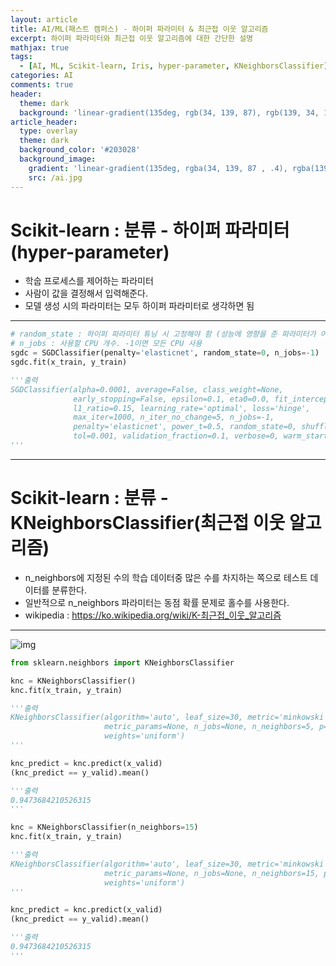 ```yaml
---
layout: article
title: AI/ML(패스트 캠퍼스) - 하이퍼 파라미터 & 최근접 이웃 알고리즘
excerpt: 하이퍼 파라미터와 최근접 이웃 알고리즘에 대한 간단한 설명
mathjax: true
tags:
  - [AI, ML, Scikit-learn, Iris, hyper-parameter, KNeighborsClassifier]
categories: AI
comments: true
header:
  theme: dark
  background: 'linear-gradient(135deg, rgb(34, 139, 87), rgb(139, 34, 139))'
article_header:
  type: overlay
  theme: dark
  background_color: '#203028'
  background_image:
    gradient: 'linear-gradient(135deg, rgba(34, 139, 87 , .4), rgba(139, 34, 139, .4))'
    src: /ai.jpg
---
```


# Scikit-learn : 분류 - 하이퍼 파라미터(hyper-parameter)

- 학숩 프로세스를 제어하는 파라미터
- 사람이 값을 결정해서 입력해준다.
- 모델 생성 시의 파라미터는 모두 하이퍼 파라미터로 생각하면 됨

---

``` python
# random_state : 하이퍼 파라미터 튜닝 시 고정해야 함 (성능에 영향을 준 파라미터가 어떤 것인지를 알기 위해)
# n_jobs : 사용할 CPU 개수. -1이면 모든 CPU 사용
sgdc = SGDClassifier(penalty='elasticnet', random_state=0, n_jobs=-1)
sgdc.fit(x_train, y_train)

'''출력
SGDClassifier(alpha=0.0001, average=False, class_weight=None,
              early_stopping=False, epsilon=0.1, eta0=0.0, fit_intercept=True,
              l1_ratio=0.15, learning_rate='optimal', loss='hinge',
              max_iter=1000, n_iter_no_change=5, n_jobs=-1,
              penalty='elasticnet', power_t=0.5, random_state=0, shuffle=True,
              tol=0.001, validation_fraction=0.1, verbose=0, warm_start=False)
'''
```

---

# Scikit-learn : 분류 - KNeighborsClassifier(최근접 이웃 알고리즘)

- n_neighbors에 지정된 수의 학습 데이터중 많은 수를 차지하는 쪽으로 테스트 데이터를 분류한다.
- 일반적으로 n_neighbors 파라미터는 동점 확률 문제로 홀수를 사용한다.
- wikipedia : https://ko.wikipedia.org/wiki/K-최근접_이웃_알고리즘

---

![img](https://res.cloudinary.com/dyd911kmh/image/upload/f_auto,q_auto:best/v1531424125/KNN_final_a1mrv9.png
)

``` python
from sklearn.neighbors import KNeighborsClassifier

knc = KNeighborsClassifier()
knc.fit(x_train, y_train)

'''출력
KNeighborsClassifier(algorithm='auto', leaf_size=30, metric='minkowski',
                     metric_params=None, n_jobs=None, n_neighbors=5, p=2,
                     weights='uniform')
'''

knc_predict = knc.predict(x_valid)
(knc_predict == y_valid).mean()

'''출력
0.9473684210526315
'''

knc = KNeighborsClassifier(n_neighbors=15)
knc.fit(x_train, y_train)

'''출력
KNeighborsClassifier(algorithm='auto', leaf_size=30, metric='minkowski',
                     metric_params=None, n_jobs=None, n_neighbors=15, p=2,
                     weights='uniform')
'''

knc_predict = knc.predict(x_valid)
(knc_predict == y_valid).mean()

'''출력
0.9473684210526315
'''
```

